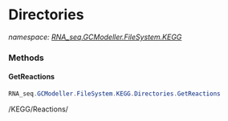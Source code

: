﻿# Directories
_namespace: [RNA_seq.GCModeller.FileSystem.KEGG](./index.md)_





### Methods

#### GetReactions
```csharp
RNA_seq.GCModeller.FileSystem.KEGG.Directories.GetReactions
```
/KEGG/Reactions/


